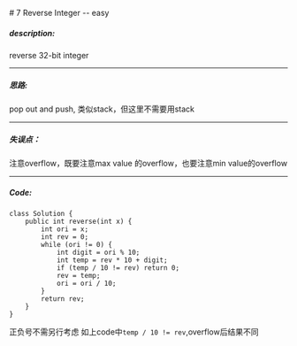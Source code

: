 \# 7 Reverse Integer -- easy
##### description:
reverse 32-bit integer
****************
##### 思路:
pop out and push, 类似stack，但这里不需要用stack
**********
##### 失误点：
注意overflow，既要注意max value 的overflow，也要注意min value的overflow
********
##### Code:
```
class Solution {
    public int reverse(int x) {
        int ori = x;
        int rev = 0;
        while (ori != 0) {
            int digit = ori % 10;
            int temp = rev * 10 + digit;
            if (temp / 10 != rev) return 0;
            rev = temp;
            ori = ori / 10;
        }
        return rev;
    }
}
```
正负号不需另行考虑
如上code中`temp / 10 != rev`,overflow后结果不同

